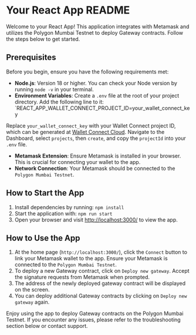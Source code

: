# Your React App README

Welcome to your React App! This application integrates with Metamask and utilizes the Polygon Mumbai Testnet to deploy Gateway contracts. Follow the steps below to get started.

## Prerequisites

Before you begin, ensure you have the following requirements met:

- **Node.js**: Version 18 or higher. You can check your Node version by running `node -v` in your terminal.
- **Environment Variables**: Create a `.env` file at the root of your project directory. Add the following line to it:
`REACT_APP_WALLET_CONNECT_PROJECT_ID=your_wallet_connect_key

Replace `your_wallet_connect_key` with your Wallet Connect project ID, which can be generated at [Wallet Connect Cloud](https://cloud.walletconnect.com/app). Navigate to the Dashboard, select `projects`, then `create`, and copy the `projectId` into your `.env` file.
- **Metamask Extension**: Ensure Metamask is installed in your browser. This is crucial for connecting your wallet to the app.
- **Network Connection**: Your Metamask should be connected to the `Polygon Mumbai Testnet`.

## How to Start the App

1. Install dependencies by running:
`npm install`
2. Start the application with:
`npm run start`
3. Open your browser and visit [http://localhost:3000/](http://localhost:3000/) to view the app.

## How to Use the App

1. At the home page (`http://localhost:3000/`), click the `Connect` button to link your Metamask wallet to the app. Ensure your Metamask is connected to the `Polygon Mumbai Testnet`.
2. To deploy a new Gateway contract, click on `Deploy new gateway`. Accept the signature requests from Metamask when prompted.
3. The address of the newly deployed gateway contract will be displayed on the screen.
4. You can deploy additional Gateway contracts by clicking on `Deploy new gateway` again.

Enjoy using the app to deploy Gateway contracts on the Polygon Mumbai Testnet. If you encounter any issues, please refer to the troubleshooting section below or contact support.
